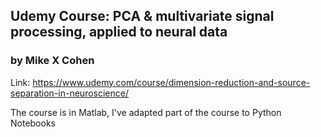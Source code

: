 ## Udemy Course: PCA & multivariate signal processing, applied to neural data 
### by Mike X Cohen

Link: https://www.udemy.com/course/dimension-reduction-and-source-separation-in-neuroscience/

The course is in Matlab, I've adapted part of the course to Python Notebooks

